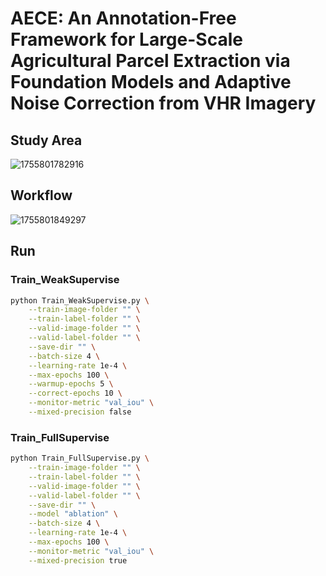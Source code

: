 # AECE: An Annotation-Free Framework for Large-Scale Agricultural Parcel Extraction via Foundation Models and Adaptive Noise Correction from VHR Imagery

## Study Area

![1755801782916](image/README/1755801782916.jpg)

## Workflow

![1755801849297](image/README/1755801849297.jpg)

## Run

### Train_WeakSupervise

```bash
python Train_WeakSupervise.py \
    --train-image-folder "" \
    --train-label-folder "" \
    --valid-image-folder "" \
    --valid-label-folder "" \
    --save-dir "" \
    --batch-size 4 \
    --learning-rate 1e-4 \
    --max-epochs 100 \
    --warmup-epochs 5 \
    --correct-epochs 10 \
    --monitor-metric "val_iou" \
    --mixed-precision false
```

### Train_FullSupervise

```bash
python Train_FullSupervise.py \
    --train-image-folder "" \
    --train-label-folder "" \
    --valid-image-folder "" \
    --valid-label-folder "" \
    --save-dir "" \
    --model "ablation" \
    --batch-size 4 \
    --learning-rate 1e-4 \
    --max-epochs 100 \
    --monitor-metric "val_iou" \
    --mixed-precision true
```
